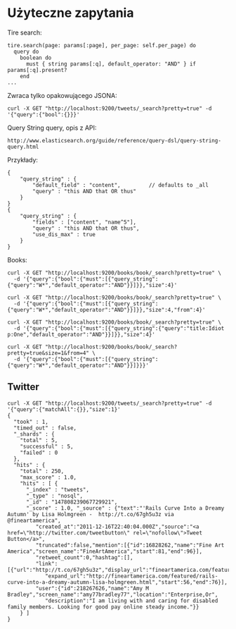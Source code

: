 # Użyteczne zapytania

Tire search:

    tire.search(page: params[:page], per_page: self.per_page) do
      query do
        boolean do
          must { string params[:q], default_operator: "AND" } if params[:q].present?
        end
    ...

Zwraca tylko opakowującego JSONA:

    curl -X GET "http://localhost:9200/tweets/_search?pretty=true" -d '{"query":{"bool":{}}}'

Query String query, opis z API:

    http://www.elasticsearch.org/guide/reference/query-dsl/query-string-query.html

Przykłady:

    {
        "query_string" : {
            "default_field" : "content",         // defaults to _all
            "query" : "this AND that OR thus"
        }
    }
    {
        "query_string" : {
            "fields" : ["content", "name^5"],
            "query" : "this AND that OR thus",
            "use_dis_max" : true
        }
    }

Books:

    curl -X GET "http://localhost:9200/books/book/_search?pretty=true" \
      -d '{"query":{"bool":{"must":[{"query_string":{"query":"W*","default_operator":"AND"}}]}},"size":4}'

    curl -X GET "http://localhost:9200/books/book/_search?pretty=true" \
      -d '{"query":{"bool":{"must":[{"query_string":{"query":"W*","default_operator":"AND"}}]}},"size":4,"from":4}'

    curl -X GET "http://localhost:9200/books/book/_search?pretty=true" \
      -d '{"query":{"bool":{"must":[{"query_string":{"query":"title:Idiot p:One","default_operator":"AND"}}]}},"size":4}'

    curl -X GET "http://localhost:9200/books/book/_search?pretty=true&size=1&from=4" \
      -d '{"query":{"bool":{"must":[{"query_string":{"query":"W*","default_operator":"AND"}}]}}}'

## Twitter

    curl -X GET "http://localhost:9200/tweets/_search?pretty=true" -d '{"query":{"matchAll":{}},"size":1}'
    {
      "took" : 1,
      "timed_out" : false,
      "_shards" : {
        "total" : 5,
        "successful" : 5,
        "failed" : 0
      },
      "hits" : {
        "total" : 250,
        "max_score" : 1.0,
        "hits" : [ {
          "_index" : "tweets",
          "_type" : "nosql",
          "_id" : "147808239067729921",
          "_score" : 1.0, "_source" : {"text":"'Rails Curve Into a Dreamy Autumn' by Lisa Holmgreen -  http://t.co/67gh5u3z via @fineartamerica",
             "created_at":"2011-12-16T22:40:04.000Z","source":"<a href=\"http://twitter.com/tweetbutton\" rel=\"nofollow\">Tweet Button</a>",
             "truncated":false,"mention":[{"id":16828262,"name":"Fine Art America","screen_name":"FineArtAmerica","start":81,"end":96}],
             "retweet_count":0,"hashtag":[],
             "link":[{"url":"http://t.co/67gh5u3z","display_url":"fineartamerica.com/featured/rails…",
                "expand_url":"http://fineartamerica.com/featured/rails-curve-into-a-dreamy-autumn-lisa-holmgreen.html","start":56,"end":76}],
             "user":{"id":218267626,"name":"Amy M Bradley","screen_name":"amy77bradley77","location":"Enterprise,Or",
                "description":"I am living with and caring for disabled family members. Looking for good pay online steady income."}}
        } ]
    }
